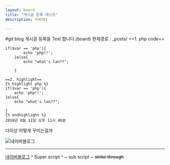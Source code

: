 ```yaml
---
layout: board
title: "게시글 등록 테스트"
description: 어찌해3

---
```

#git blog 게시글 등록을 Test 합니다.(board)
현재경로 : _posts/
==1. php code==

```
if($var == 'php'){
    	echo 'php!!';
    }else{
    	echo "what's lan??";
        
    }
```
    ==2. highlight==
    {% highlight php %}
    if($var == 'php'){
    	echo 'php!!';
    }else{
    	echo "what's lan??";
        
    }
    {% endhighlight %}
    2018년 8월 11일 오후 11시 46분
    
 더이상 어떻게 꾸미는걸까
 
 ![네이버블로그](http://blog.naver.com/eejjhh222)
 
 
* * *
[네이버블로그](https://blog.naver.com/eejjhh222)
^ Super script ^
~ sub script ~
~~strike through~~
